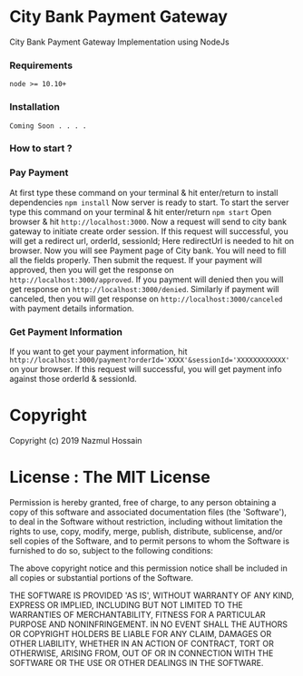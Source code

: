 # City Bank Payment Gateway
City Bank Payment Gateway Implementation using NodeJs

### Requirements
    node >= 10.10+
    
### Installation
    Coming Soon . . . . 

### How to start ?
### Pay Payment
At first type these command on your terminal & hit enter/return to install dependencies
    ```
    npm install
    ```
Now server is ready to start.
To start the server type this command on your terminal & hit enter/return
    ```
    npm start
    ```
Open browser & hit `http://localhost:3000`. Now a request will send to city bank gateway to initiate create order session. If this request will successful, you will get a redirect url, orderId, sessionId; Here redirectUrl is needed to hit on browser. Now you will see Payment page of City bank. You will need to fill all the fields properly. Then submit the request. 
If your payment will approved, then you will get the response on `http://localhost:3000/approved`. 
If you payment will denied then you will get response on `http://localhost:3000/denied`. 
Similarly if payment will canceled, then you will get response on `http://localhost:3000/canceled` with payment details information.

### Get Payment Information
If you want to get your payment information, hit 
`http://localhost:3000/payment?orderId='XXXX'&sessionId='XXXXXXXXXXXX'` on your browser. If this request will successful, you will get payment info against those orderId & sessionId.

# Copyright

Copyright (c) 2019 Nazmul Hossain

# License : The MIT License

Permission is hereby granted, free of charge, to any person obtaining a copy of this software and associated documentation files (the 'Software'), to deal in the Software without restriction, including without limitation the rights to use, copy, modify, merge, publish, distribute, sublicense, and/or sell copies of the Software, and to permit persons to whom the Software is furnished to do so, subject to the following conditions:

The above copyright notice and this permission notice shall be included in all copies or substantial portions of the Software.

THE SOFTWARE IS PROVIDED 'AS IS', WITHOUT WARRANTY OF ANY KIND, EXPRESS OR IMPLIED, INCLUDING BUT NOT LIMITED TO THE WARRANTIES OF MERCHANTABILITY, FITNESS FOR A PARTICULAR PURPOSE AND NONINFRINGEMENT. IN NO EVENT SHALL THE AUTHORS OR COPYRIGHT HOLDERS BE LIABLE FOR ANY CLAIM, DAMAGES OR OTHER LIABILITY, WHETHER IN AN ACTION OF CONTRACT, TORT OR OTHERWISE, ARISING FROM, OUT OF OR IN CONNECTION WITH THE SOFTWARE OR THE USE OR OTHER DEALINGS IN THE SOFTWARE.

